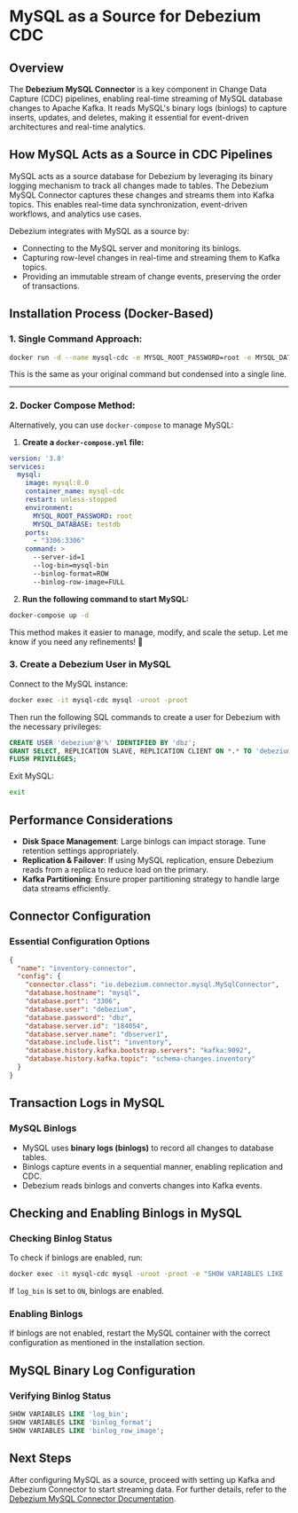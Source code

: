 # MySQL as a Source for Debezium CDC

## Overview

The **Debezium MySQL Connector** is a key component in Change Data Capture (CDC) pipelines, enabling real-time streaming of MySQL database changes to Apache Kafka. It reads MySQL's binary logs (binlogs) to capture inserts, updates, and deletes, making it essential for event-driven architectures and real-time analytics.

## How MySQL Acts as a Source in CDC Pipelines

MySQL acts as a source database for Debezium by leveraging its binary logging mechanism to track all changes made to tables. The Debezium MySQL Connector captures these changes and streams them into Kafka topics. This enables real-time data synchronization, event-driven workflows, and analytics use cases.

Debezium integrates with MySQL as a source by:

- Connecting to the MySQL server and monitoring its binlogs.
- Capturing row-level changes in real-time and streaming them to Kafka topics.
- Providing an immutable stream of change events, preserving the order of transactions.

## Installation Process (Docker-Based)

### 1. Single Command Approach:
```sh
docker run -d --name mysql-cdc -e MYSQL_ROOT_PASSWORD=root -e MYSQL_DATABASE=testdb -p 3306:3306 --restart unless-stopped mysql:8.0 --server-id=1 --log-bin=mysql-bin --binlog-format=ROW --binlog-row-image=FULL
```  
This is the same as your original command but condensed into a single line.

---

### 2. Docker Compose Method:
Alternatively, you can use `docker-compose` to manage MySQL:  

1. **Create a `docker-compose.yml` file:**  

```yaml
version: '3.8'
services:
  mysql:
    image: mysql:8.0
    container_name: mysql-cdc
    restart: unless-stopped
    environment:
      MYSQL_ROOT_PASSWORD: root
      MYSQL_DATABASE: testdb
    ports:
      - "3306:3306"
    command: >
      --server-id=1
      --log-bin=mysql-bin
      --binlog-format=ROW
      --binlog-row-image=FULL
```

2. **Run the following command to start MySQL:**  
```sh
docker-compose up -d
```

This method makes it easier to manage, modify, and scale the setup. Let me know if you need any refinements! 🚀

### 3. Create a Debezium User in MySQL

Connect to the MySQL instance:

```sh
docker exec -it mysql-cdc mysql -uroot -proot
```

Then run the following SQL commands to create a user for Debezium with the necessary privileges:

```sql
CREATE USER 'debezium'@'%' IDENTIFIED BY 'dbz';
GRANT SELECT, REPLICATION SLAVE, REPLICATION CLIENT ON *.* TO 'debezium'@'%';
FLUSH PRIVILEGES;
```

Exit MySQL:
```sh
exit
```

## Performance Considerations

- **Disk Space Management**: Large binlogs can impact storage. Tune retention settings appropriately.
- **Replication & Failover**: If using MySQL replication, ensure Debezium reads from a replica to reduce load on the primary.
- **Kafka Partitioning**: Ensure proper partitioning strategy to handle large data streams efficiently.

## Connector Configuration

### Essential Configuration Options
```json
{
  "name": "inventory-connector",
  "config": {
    "connector.class": "io.debezium.connector.mysql.MySqlConnector",
    "database.hostname": "mysql",
    "database.port": "3306",
    "database.user": "debezium",
    "database.password": "dbz",
    "database.server.id": "184054",
    "database.server.name": "dbserver1",
    "database.include.list": "inventory",
    "database.history.kafka.bootstrap.servers": "kafka:9092",
    "database.history.kafka.topic": "schema-changes.inventory"
  }
}
```

## Transaction Logs in MySQL

### MySQL Binlogs

- MySQL uses **binary logs (binlogs)** to record all changes to database tables.
- Binlogs capture events in a sequential manner, enabling replication and CDC.
- Debezium reads binlogs and converts changes into Kafka events.

## Checking and Enabling Binlogs in MySQL

### Checking Binlog Status

To check if binlogs are enabled, run:

```sh
docker exec -it mysql-cdc mysql -uroot -proot -e "SHOW VARIABLES LIKE 'log_bin';"
```

If `log_bin` is set to `ON`, binlogs are enabled.

### Enabling Binlogs

If binlogs are not enabled, restart the MySQL container with the correct configuration as mentioned in the installation section.

## MySQL Binary Log Configuration

### Verifying Binlog Status
```sql
SHOW VARIABLES LIKE 'log_bin';
SHOW VARIABLES LIKE 'binlog_format';
SHOW VARIABLES LIKE 'binlog_row_image';
```

## Next Steps

After configuring MySQL as a source, proceed with setting up Kafka and Debezium Connector to start streaming data. 
For further details, refer to the [Debezium MySQL Connector Documentation](https://debezium.io/documentation/reference/3.1/connectors/mysql.html#debezium-connector-for-mysql).


